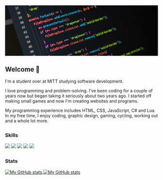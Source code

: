 ![Code](assets/code-unsplash.jpg)

## Welcome 👋

I'm a student over at MITT studying software development.

I love programming and problem-solving. I've been coding for a couple of years now but began taking it seriously about two years ago.
I started off making small games and now I'm creating websites and programs. 

My programming experience includes HTML, CSS, JavaScript, C# and Lua. 
In my free time, I enjoy coding, graphic design, gaming, cycling, working out and a whole lot more.

##
### Skills

![](https://img.shields.io/badge/code-javascript-informational?style=for-the-badge&logo=javascript)
![](https://img.shields.io/badge/code-c%23-informational?style=for-the-badge&logo=csharp)
![](https://img.shields.io/badge/code-lua-informational?style=for-the-badge&logo=lua)
![](https://img.shields.io/badge/web-html-informational?style=for-the-badge&logo=html5)
![](https://img.shields.io/badge/web-css-informational?style=for-the-badge&logo=css3)

##
### Stats

<a href="https://github.com/SirYeast">
  <img height="205px" align="center" src="https://github-readme-stats.vercel.app/api?username=siryeast&theme=codeSTACKr&show_icons=true" alt="My GitHub stats" />
</a>
<a href="https://github.com/SirYeast">
  <img align="center" src="https://github-readme-stats.vercel.app/api/top-langs/?username=siryeast&theme=codeSTACKr&show_icons=true&langs_count=3" alt="My 
  GitHub stats"/>
</a>
